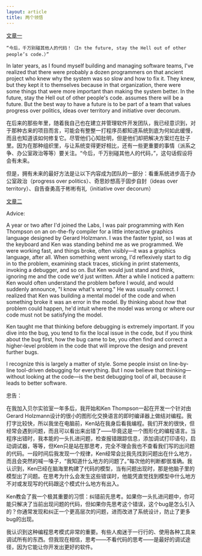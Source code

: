 ```yaml
---
layout: article
title: 两个领悟
---
```


[文章一](http://russolsen.com/articles/2012/08/09/the-best-programming-advice-i-ever-got.html)


```
“今后，千万别碰其他人的代码！（In the future, stay the Hell out of other people’s code.）”
```

In later years, as I found myself building and managing software teams, I've realized that there were probably a dozen programmers on that ancient project who knew why the system was so slow and how to fix it. They knew, but they kept it to themselves because in that organization, there were some things that were more important than making the system better. In the future, stay the Hell out of other people's code. assumes there will be a future. But the best way to have a future is to be part of a team that values progress over politics, ideas over territory and initiative over decorum.

在后来的那些年里，随着我自己也在建立并管理软件开发团队，我已经意识到，对于那种古来的项目而言，可能会有整整一打程序员都知道系统到底为何如此缓慢，而且也知道该如何修复它。尽管他们心知肚明，但是他们却把解决方案烂在肚子里。因为在那种组织里，与让系统变得更好相比，还有一些更重要的事情（派系之争、办公室政治等等）要关注。“今后，千万别碰其他人的代码，”，这句话假设将会有未来。

但是，拥有未来的最好方法是让以下内容成为团队的一部分：看重系统进步高于办公室政治（progress over politics）、奇思妙想高于固步自封（ideas over territory）、自告奋勇高于彬彬有礼（initiative over decorum）



[文章二](http://www.informit.com/articles/article.aspx?p=1941206)

Advice:

A year or two after I'd joined the Labs, I was pair programming with Ken Thompson on an on-the-fly compiler for a little interactive graphics language designed by Gerard Holzmann. I was the faster typist, so I was at the keyboard and Ken was standing behind me as we programmed. We were working fast, and things broke, often visibly—it was a graphics language, after all. When something went wrong, I'd reflexively start to dig in to the problem, examining stack traces, sticking in print statements, invoking a debugger, and so on. But Ken would just stand and think, ignoring me and the code we'd just written. After a while I noticed a pattern: Ken would often understand the problem before I would, and would suddenly announce, "I know what's wrong." He was usually correct. I realized that Ken was building a mental model of the code and when something broke it was an error in the model. By thinking about *how* that problem could happen, he'd intuit where the model was wrong or where our code must not be satisfying the model.

Ken taught me that thinking before debugging is extremely important. If you dive into the bug, you tend to fix the local issue in the code, but if you think about the bug first, how the bug came to be, you often find and correct a higher-level problem in the code that will improve the design and prevent further bugs.

I recognize this is largely a matter of style. Some people insist on line-by-line tool-driven debugging for everything. But I now believe that thinking—without looking at the code—is the best debugging tool of all, because it leads to better software.

忠告：

在我加入贝尔实验室一年多后，我开始和Ken Thompson一起在开发一个针对由Gerard Holzmann设计的很小的图形化交换语言的即时编译器上做结对编程。我打字比较快，所以我坐在电脑前，Ken站在我身后看我编程。我们开发的很快，但经常会遇到问题，而且可以看出来出错了——毕竟这是一个图形化的编程语言。当程序出错时，我本能的一头扎进问题，检查报错跟踪信息，添加调试打印语句，启动调试器，等等，但Ken只是站在那思考，完全不理会我也不查看我们写的出问题的代码。一段时间后我发现一个规律，Ken经常会比我先找到问题出在什么地方，而且会突然的喊一嗓子，“我知道什么地方的问题了。”每次他的判断都很准确。我认识到，Ken已经在脑海里构建了代码的模型，当有问题出现时，那是他脑子里的模型出了问题。在思考为什么会发生这些错误时，他能凭直觉找到模型中什么地方不对或发现写的代码跟这个模式什么地方有出入。

Ken教会了我一个极其重要的习惯：纠错前先思考。如果你一头扎进问题中，你可能只解决了当前出现问题的代码，但如果你先思考这个错误，这个bug是怎么引入的？你通常发现和纠正一个更高层次的问题，进而改进了系统设计，防止了更多bug的出现。

我认识到这种编程思考模式非常的重要。有些人痴迷于一行行的、使用各种工具来调试所有的东西。但我现在相信，思考——不看代码的思考——是最好的调试途径，因为它能让你开发出更好的软件。